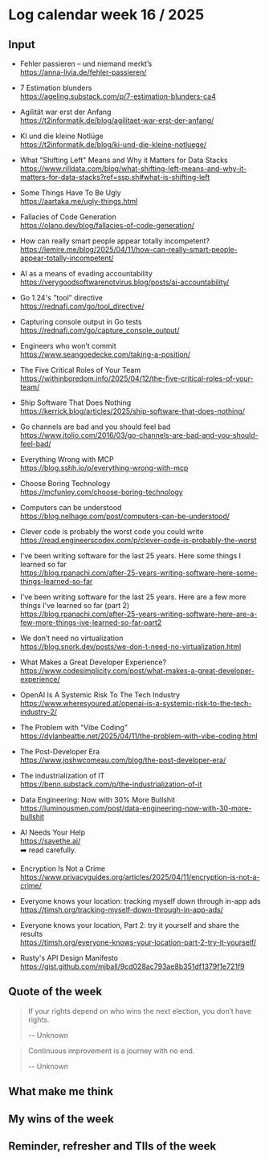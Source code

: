 # Log calendar week 16 / 2025


## Input

- Fehler passieren – und niemand merkt’s<br>https://anna-livia.de/fehler-passieren/
- 7 Estimation blunders<br>https://ageling.substack.com/p/7-estimation-blunders-ca4
- Agilität war erst der Anfang<br>https://t2informatik.de/blog/agilitaet-war-erst-der-anfang/
- KI und die kleine Notlüge<br>https://t2informatik.de/blog/ki-und-die-kleine-notluege/
- What "Shifting Left" Means and Why it Matters for Data Stacks<br>https://www.rilldata.com/blog/what-shifting-left-means-and-why-it-matters-for-data-stacks?ref=ssp.sh#what-is-shifting-left
- Some Things Have To Be Ugly<br>https://aartaka.me/ugly-things.html

- Fallacies of Code Generation<br>https://olano.dev/blog/fallacies-of-code-generation/
- How can really smart people appear totally incompetent?<br>https://lemire.me/blog/2025/04/11/how-can-really-smart-people-appear-totally-incompetent/
- AI as a means of evading accountability<br>https://verygoodsoftwarenotvirus.blog/posts/ai-accountability/
- Go 1.24's "tool" directive<br>https://rednafi.com/go/tool_directive/
- Capturing console output in Go tests<br>https://rednafi.com/go/capture_console_output/


- Engineers who won’t commit<br>https://www.seangoedecke.com/taking-a-position/
- The Five Critical Roles of Your Team<br>https://withinboredom.info/2025/04/12/the-five-critical-roles-of-your-team/
- Ship Software That Does Nothing<br>https://kerrick.blog/articles/2025/ship-software-that-does-nothing/
- Go channels are bad and you should feel bad<br>https://www.jtolio.com/2016/03/go-channels-are-bad-and-you-should-feel-bad/
- Everything Wrong with MCP<br>https://blog.sshh.io/p/everything-wrong-with-mcp
- Choose Boring Technology<br>https://mcfunley.com/choose-boring-technology
- Computers can be understood<br>https://blog.nelhage.com/post/computers-can-be-understood/


- Clever code is probably the worst code you could write<br>https://read.engineerscodex.com/p/clever-code-is-probably-the-worst
 

- I've been writing software for the last 25 years. Here some things I learned so far<br>https://blog.rpanachi.com/after-25-years-writing-software-here-some-things-learned-so-far
- I've been writing software for the last 25 years. Here are a few more things I've learned so far (part 2)<br>https://blog.rpanachi.com/after-25-years-writing-software-here-are-a-few-more-things-ive-learned-so-far-part2
- We don’t need no virtualization<br>https://blog.snork.dev/posts/we-don-t-need-no-virtualization.html
- What Makes a Great Developer Experience?<br>https://www.codesimplicity.com/post/what-makes-a-great-developer-experience/
- OpenAI Is A Systemic Risk To The Tech Industry<br>https://www.wheresyoured.at/openai-is-a-systemic-risk-to-the-tech-industry-2/
- The Problem with “Vibe Coding”<br>https://dylanbeattie.net/2025/04/11/the-problem-with-vibe-coding.html
- The Post-Developer Era<br>https://www.joshwcomeau.com/blog/the-post-developer-era/
- The industrialization of IT<br>https://benn.substack.com/p/the-industrialization-of-it

- Data Engineering: Now with 30% More Bullshit<br>https://luminousmen.com/post/data-engineering-now-with-30-more-bullshit

- AI Needs Your Help<br>https://savethe.ai/<br>:arrow_right: read carefully.

- Encryption Is Not a Crime<br>https://www.privacyguides.org/articles/2025/04/11/encryption-is-not-a-crime/

- Everyone knows your location: tracking myself down through in-app ads<br>https://timsh.org/tracking-myself-down-through-in-app-ads/

- Everyone knows your location, Part 2: try it yourself and share the results<br>https://timsh.org/everyone-knows-your-location-part-2-try-it-yourself/

- Rusty's API Design Manifesto<br>https://gist.github.com/mjball/9cd028ac793ae8b351df1379f1e721f9





## Quote of the week
> If your rights depend on who wins the next election, you don’t have rights.
>
> -- Unknown

> Continuous improvement is a journey with no end.
>
> -- Unknown

## What make me think

## My wins of the week

## Reminder, refresher and TIls of the week
